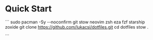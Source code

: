 # Quick Start
´´´
sudo pacman -Sy --noconfirm git stow neovim zsh eza fzf starship zoxide
git clone https://github.com/lukacsi/dotfiles.git
cd dotfiles
stow .

´´´
